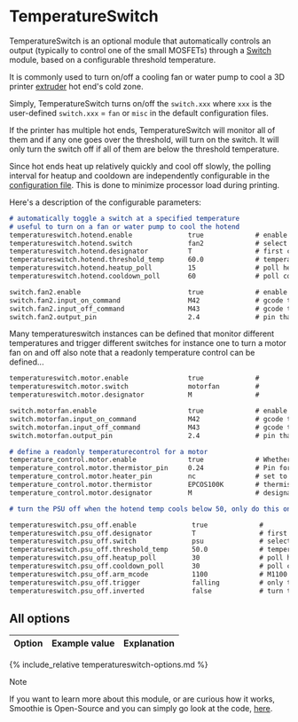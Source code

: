 
# TemperatureSwitch

TemperatureSwitch is an optional module that automatically controls an output (typically to control one of the small MOSFETs) through a [Switch](switch.md) module, based on a configurable threshold temperature.

It is commonly used to turn on/off a cooling fan or water pump to cool a 3D printer [extruder](extruder.md) hot end's cold zone.

Simply, TemperatureSwitch turns on/off the `switch.xxx` where `xxx` is the user-defined `switch.xxx` = `fan` or `misc` in the default configuration files.

If the printer has multiple hot ends, TemperatureSwitch will monitor all of them and if any one goes over the threshold, will turn on the switch. It will only turn the switch off if all of them are below the threshold temperature.

Since hot ends heat up relatively quickly and cool off slowly, the polling interval for heatup and cooldown are independently configurable in the [configuration file](configuring-smoothie.md). This is done to minimize processor load during printing.

Here's a description of the configurable parameters:

```markdown
# automatically toggle a switch at a specified temperature
# useful to turn on a fan or water pump to cool the hotend
temperatureswitch.hotend.enable              true             # enable this module
temperatureswitch.hotend.switch              fan2             # select which MOSFET to use, must match a switch configuration (fan2 below)
temperatureswitch.hotend.designator          T                # first character of the temperature control designator to use as the temperature sensor to monitor
temperatureswitch.hotend.threshold_temp      60.0             # temperature to turn on (if rising) or off the switch
temperatureswitch.hotend.heatup_poll         15               # poll heatup at 15 sec intervals
temperatureswitch.hotend.cooldown_poll       60               # poll cooldown at 60 sec intervals

switch.fan2.enable                           true             # enable
switch.fan2.input_on_command                 M42              # gcode to turn on
switch.fan2.input_off_command                M43              # gcode to turn off
switch.fan2.output_pin                       2.4              # pin that controls the fan
```

Many temperatureswitch instances can be defined that monitor different temperatures and trigger different switches for instance one to turn a motor fan on and off also note that a readonly temperature control can be defined...

```markdown
temperatureswitch.motor.enable               true             #
temperatureswitch.motor.switch               motorfan         #
temperatureswitch.motor.designator           M                #

switch.motorfan.enable                       true             # enable
switch.motorfan.input_on_command             M42              # gcode to turn on
switch.motorfan.input_off_command            M43              # gcode to turn off
switch.motorfan.output_pin                   2.4              # pin that controls the fan

# define a readonly temperaturecontrol for a motor
temperature_control.motor.enable             true             # Whether to activate this ( "hotend" ) module at all. All configuration is ignored if false.
temperature_control.motor.thermistor_pin     0.24             # Pin for the thermistor to read
temperature_control.motor.heater_pin         nc               # set to nc to make it a readonly temperature control
temperature_control.motor.thermistor         EPCOS100K        # thermistor name
temperature_control.motor.designator         M                # designator
```

```markdown
# turn the PSU off when the hotend temp cools below 50, only do this once M1100 S1 has been executed to arm it

temperatureswitch.psu_off.enable              true             #
temperatureswitch.psu_off.designator          T                # first character of the temperature control designator to use as the temperature sensor to monitor
temperatureswitch.psu_off.switch              psu              # select which switch to use, matches the name of the defined switch
temperatureswitch.psu_off.threshold_temp      50.0             # temperature to trigger at when falling
temperatureswitch.psu_off.heatup_poll         30               # poll heatup every 30 seconds
temperatureswitch.psu_off.cooldown_poll       30               # poll cooldown every 30 seconds
temperatureswitch.psu_off.arm_mcode           1100             # M1100 S1 will arm it
temperatureswitch.psu_off.trigger             falling          # only trigger when the temp falls below after being above
temperatureswitch.psu_off.inverted            false            # turn the switch off when we trigger (by default switches on when rising and off when falling)
```

## All options

| Option | Example value | Explanation |
| ------ | ------------- | ----------- |
{% include_relative temperatureswitch-options.md %}

> [!NOTE]
> If you want to learn more about this module, or are curious how it works, Smoothie is Open-Source and you can simply go look at the code, [here](https://github.com/Smoothieware/Smoothieware/blob/edge/src/modules/tools/temperatureswitch/TemperatureSwitch.cpp).
